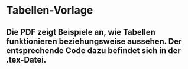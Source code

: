 # Tabellen-Vorlage
## Die PDF zeigt Beispiele an, wie Tabellen funktionieren beziehungsweise aussehen. Der entsprechende Code dazu befindet sich in der .tex-Datei.
